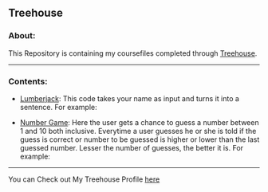 ## Treehouse
### About:
This Repository is containing my coursefiles completed through [Treehouse](teamtreehouse.com).

-------------------------------------------------

### Contents:
- [Lumberjack](lumberjack.py): This code takes your name as input and turns it into a sentence. For example:

- [Number Game](number_game.py): Here the user gets a chance to guess a number between 1 and 10 both inclusive. Everytime a user guesses he or she is told if the guess is correct or number to be guessed is higher or lower than the last guessed number. Lesser the number of guesses, the better it is. For example:


----------------------------------------------

You can Check out My Treehouse Profile [here](https://teamtreehouse.com/michaelwillcock)